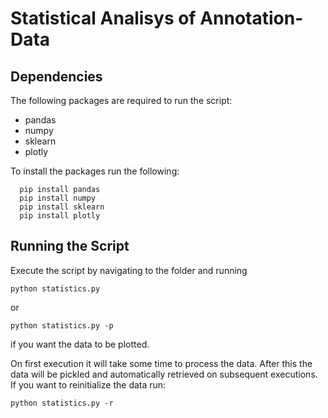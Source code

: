 # Statistical Analisys of Annotation-Data

## Dependencies

The following packages are required to run the script:
* pandas
* numpy
* sklearn
* plotly

To install the packages run the following:
```
  pip install pandas
  pip install numpy
  pip install sklearn
  pip install plotly
```
## Running the Script

Execute the script by navigating to the folder and running
```
python statistics.py
```
or
```
python statistics.py -p
```
if you want the data to be plotted.

On first execution it will take some time to process the data. After this the data will be pickled and automatically retrieved on subsequent executions.
If you want to reinitialize the data run:
```
python statistics.py -r
```
